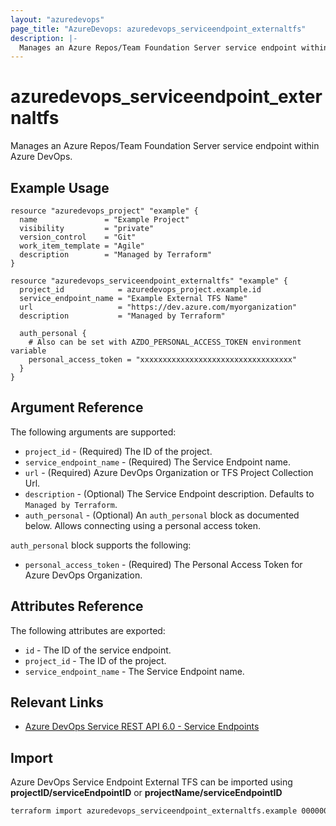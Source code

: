 ```yaml
---
layout: "azuredevops"
page_title: "AzureDevops: azuredevops_serviceendpoint_externaltfs"
description: |-
  Manages an Azure Repos/Team Foundation Server service endpoint within Azure DevOps organization.
---
```


# azuredevops_serviceendpoint_externaltfs

Manages an Azure Repos/Team Foundation Server service endpoint within Azure DevOps.

## Example Usage

```hcl
resource "azuredevops_project" "example" {
  name               = "Example Project"
  visibility         = "private"
  version_control    = "Git"
  work_item_template = "Agile"
  description        = "Managed by Terraform"
}

resource "azuredevops_serviceendpoint_externaltfs" "example" {
  project_id            = azuredevops_project.example.id
  service_endpoint_name = "Example External TFS Name"
  url                   = "https://dev.azure.com/myorganization"
  description           = "Managed by Terraform"

  auth_personal {
    # Also can be set with AZDO_PERSONAL_ACCESS_TOKEN environment variable
    personal_access_token = "xxxxxxxxxxxxxxxxxxxxxxxxxxxxxxxxxx"
  }
}
```

## Argument Reference

The following arguments are supported:

- `project_id` - (Required) The ID of the project.
- `service_endpoint_name` - (Required) The Service Endpoint name.
- `url` - (Required) Azure DevOps Organization or TFS Project Collection Url.
- `description` - (Optional) The Service Endpoint description. Defaults to `Managed by Terraform`.
- `auth_personal` - (Optional) An `auth_personal` block as documented below. Allows connecting using a personal access token.

`auth_personal` block supports the following:

- `personal_access_token` - (Required) The Personal Access Token for Azure DevOps Organization.

## Attributes Reference

The following attributes are exported:

- `id` - The ID of the service endpoint.
- `project_id` - The ID of the project.
- `service_endpoint_name` - The Service Endpoint name.

## Relevant Links

- [Azure DevOps Service REST API 6.0 - Service Endpoints](https://docs.microsoft.com/en-us/rest/api/azure/devops/serviceendpoint/endpoints?view=azure-devops-rest-6.0)

## Import

Azure DevOps Service Endpoint External TFS can be imported using **projectID/serviceEndpointID** or **projectName/serviceEndpointID**

```sh
terraform import azuredevops_serviceendpoint_externaltfs.example 00000000-0000-0000-0000-000000000000/00000000-0000-0000-0000-000000000000
```
